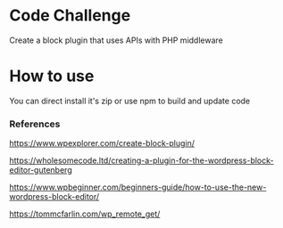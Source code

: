 # Code Challenge

Create a block plugin that uses APIs with PHP middleware

# How to use

You can direct install it's zip or use npm to build and update code

### References
https://www.wpexplorer.com/create-block-plugin/

https://wholesomecode.ltd/creating-a-plugin-for-the-wordpress-block-editor-gutenberg

https://www.wpbeginner.com/beginners-guide/how-to-use-the-new-wordpress-block-editor/

https://tommcfarlin.com/wp_remote_get/